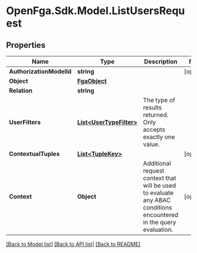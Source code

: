 # OpenFga.Sdk.Model.ListUsersRequest

## Properties

Name | Type | Description | Notes
------------ | ------------- | ------------- | -------------
**AuthorizationModelId** | **string** |  | [optional] 
**Object** | [**FgaObject**](FgaObject.md) |  | 
**Relation** | **string** |  | 
**UserFilters** | [**List&lt;UserTypeFilter&gt;**](UserTypeFilter.md) | The type of results returned. Only accepts exactly one value. | 
**ContextualTuples** | [**List&lt;TupleKey&gt;**](TupleKey.md) |  | [optional] 
**Context** | **Object** | Additional request context that will be used to evaluate any ABAC conditions encountered in the query evaluation. | [optional] 

[[Back to Model list]](../README.md#models) [[Back to API list]](../README.md#api-endpoints) [[Back to README]](../README.md)


